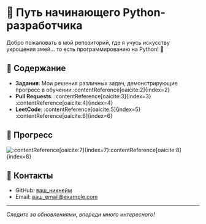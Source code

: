 # 🐍 Путь начинающего Python-разработчика

Добро пожаловать в мой репозиторий, где я учусь искусству укрощения змей... то есть программированию на Python! 🐍

## 📂 Содержание

- **Задания**: Мои решения различных задач, демонстрирующие прогресс в обучении.&#8203;:contentReference[oaicite:2]{index=2}
- **Pull Requests**: :contentReference[oaicite:3]{index=3}&#8203;:contentReference[oaicite:4]{index=4}
- **LeetCode**: :contentReference[oaicite:5]{index=5}&#8203;:contentReference[oaicite:6]{index=6}

## 🚀 Прогресс

![&#8203;:contentReference[oaicite:7]{index=7}](https://github-readme-stats.vercel.app/api?username=ваш_никнейм&show_icons=true&theme=radical)&#8203;:contentReference[oaicite:8]{index=8}

## 🤝 Контакты

- GitHub: [ваш_никнейм](https://github.com/ваш_никнейм)
- Email: ваш_email@example.com

---

*Следите за обновлениями, впереди много интересного!*
